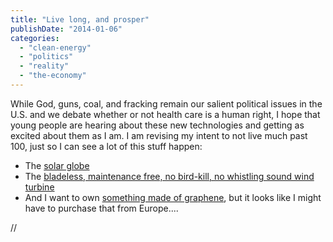 ```yaml
---
title: "Live long, and prosper"
publishDate: "2014-01-06"
categories: 
  - "clean-energy"
  - "politics"
  - "reality"
  - "the-economy"
---
```


While God, guns, coal, and fracking remain our salient political issues in the U.S. and we debate whether or not health care is a human right, I hope that young people are hearing about these new technologies and getting as excited about them as I am. I am revising my intent to not live much past 100, just so I can see a lot of this stuff happen:

- The [solar globe](http://www.designboom.com/technology/betaray-spherical-glass-solar-energy-generator-by-rawlemon-12-18-2013/)
- The [bladeless, maintenance free, no bird-kill, no whistling sound wind turbine](http://www.gizmag.com/ewicon-bladeless-wind-turbine/26907/)
- And I want to own [something made of graphene](http://phys.org/news/2013-10-graphene-potential-carbon-atom-thick-material.html), but it looks like I might have to purchase that from Europe....

//
